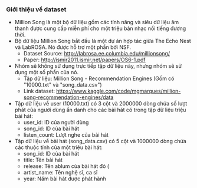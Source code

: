 ### Giới thiệu về dataset
- Million Song là một bộ dữ liệu gồm các tính năng và siêu dữ liệu âm thanh được cung cấp miễn phí cho một triệu bản nhạc nổi tiếng đương thời.
- Bộ dữ liệu Million Song bắt đầu là một dự án hợp tác giữa The Echo Nest và LabROSA. Nó được hỗ trợ một phần bởi NSF.
    + Dataset Source: http://labrosa.ee.columbia.edu/millionsong/
    + Paper: http://ismir2011.ismir.net/papers/OS6-1.pdf
- Nhóm sẽ không sử dụng trực tiếp tập dữ liệu này, nhưng nhóm sẽ sử dụng một số phần của nó. 
    + Tập dữ liệu: Million Song - Recommendation Engines (Gồm có "10000.txt" và "song_data.csv")
    + Link dataset: https://www.kaggle.com/code/mgmarques/million-song-recommendation-engines/data 
- Tập dữ liệu về user (10000.txt) có 3 cột và 2000000 dòng chứa số lượt phát của người dùng ẩn danh cho các bài hát có trong tập dữ liệu triệu bài hát:
    + user_id: ID của người dùng
    + song_id: ID của bài hát
    + listen_count: Lượt nghe của bài hát
- Tập dữ liệu về bài hát (song_data.csv) có 5 cột và 1000000 dòng chứa các thuộc tính của một triệu bài hát:
    + song_id: ID của bài hát
    + title: Tên bài hát
    + release: Tên ablum của bài hát đó (
    + artist_name: Tên nghệ sĩ, ca sĩ
    + year: Năm bài hát được phát hành
